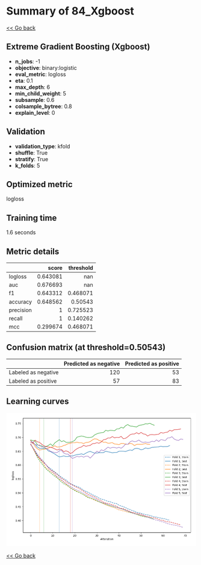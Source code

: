 # Summary of 84_Xgboost

[<< Go back](../README.md)


## Extreme Gradient Boosting (Xgboost)
- **n_jobs**: -1
- **objective**: binary:logistic
- **eval_metric**: logloss
- **eta**: 0.1
- **max_depth**: 6
- **min_child_weight**: 5
- **subsample**: 0.6
- **colsample_bytree**: 0.8
- **explain_level**: 0

## Validation
 - **validation_type**: kfold
 - **shuffle**: True
 - **stratify**: True
 - **k_folds**: 5

## Optimized metric
logloss

## Training time

1.6 seconds

## Metric details
|           |    score |   threshold |
|:----------|---------:|------------:|
| logloss   | 0.643081 |  nan        |
| auc       | 0.676693 |  nan        |
| f1        | 0.643312 |    0.468071 |
| accuracy  | 0.648562 |    0.50543  |
| precision | 1        |    0.725523 |
| recall    | 1        |    0.140262 |
| mcc       | 0.299674 |    0.468071 |


## Confusion matrix (at threshold=0.50543)
|                     |   Predicted as negative |   Predicted as positive |
|:--------------------|------------------------:|------------------------:|
| Labeled as negative |                     120 |                      53 |
| Labeled as positive |                      57 |                      83 |

## Learning curves
![Learning curves](learning_curves.png)

[<< Go back](../README.md)
